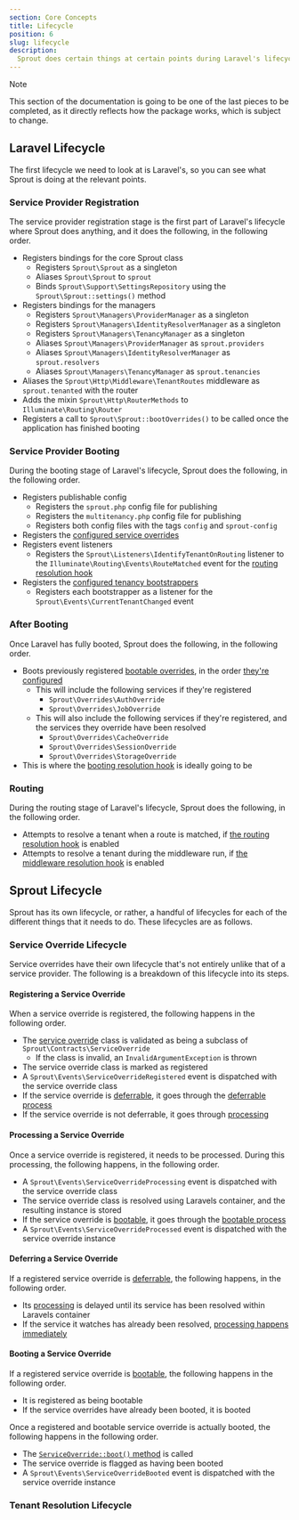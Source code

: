 ```yaml
---
section: Core Concepts
title: Lifecycle
position: 6
slug: lifecycle
description:
  Sprout does certain things at certain points during Laravel's lifecycle, but it also has its own lifecycle and functionality that allows you to work with it.
---
```


> [!NOTE]
> This section of the documentation is going to be one of the last pieces to be completed,
> as it directly reflects how the package works, which is subject to change.

## Laravel Lifecycle

The first lifecycle we need to look at is Laravel's, so you can see what Sprout is doing at the relevant points.

### Service Provider Registration

The service provider registration stage is the first part of Laravel's lifecycle where Sprout does anything,
and it does the following, in the following order.

- Registers bindings for the core Sprout class
    - Registers `Sprout\Sprout` as a singleton
    - Aliases `Sprout\Sprout` to `sprout`
    - Binds `Sprout\Support\SettingsRepository` using the `Sprout\Sprout::settings()` method
- Registers bindings for the managers
    - Registers `Sprout\Managers\ProviderManager` as a singleton
    - Registers `Sprout\Managers\IdentityResolverManager` as a singleton
    - Registers `Sprout\Managers\TenancyManager` as a singleton
    - Aliases `Sprout\Managers\ProviderManager` as `sprout.providers`
    - Aliases `Sprout\Managers\IdentityResolverManager` as `sprout.resolvers`
    - Aliases `Sprout\Managers\TenancyManager` as `sprout.tenancies`
- Aliases the `Sprout\Http\Middleware\TenantRoutes` middleware as `sprout.tenanted` with the router
- Adds the mixin `Sprout\Http\RouterMethods` to `Illuminate\Routing\Router`
- Registers a call to `Sprout\Sprout::bootOverrides()` to be called once the application has finished booting

### Service Provider Booting

During the booting stage of Laravel's lifecycle, Sprout does the following, in the following order.

- Registers publishable config
    - Registers the `sprout.php` config file for publishing
    - Registers the `multitenancy.php` config file for publishing
    - Registers both config files with the tags `config` and `sprout-config`
- Registers the [configured service overrides](configuration#services)
- Registers event listeners
    - Registers the `Sprout\Listeners\IdentifyTenantOnRouting` listener to the `Illuminate\Routing\Events\RouteMatched`
      event for the [routing resolution hook](resolution-hooks#the-routing-hook)
- Registers the [configured tenancy bootstrappers](configuration#bootstrappers)
    - Registers each bootstrapper as a listener for the `Sprout\Events\CurrentTenantChanged` event

### After Booting

Once Laravel has fully booted, Sprout does the following, in the following order.

- Boots previously registered [bootable overrides](service-overrides#bootable-service-overrides), in the
  order [they're configured](configuration#services)
    - This will include the following services if they're registered
        - `Sprout\Overrides\AuthOverride`
        - `Sprout\Overrides\JobOverride`
    - This will also include the following services if they're registered, and the services they override have been
      resolved
        - `Sprout\Overrides\CacheOverride`
        - `Sprout\Overrides\SessionOverride`
        - `Sprout\Overrides\StorageOverride`
- This is where the [booting resolution hook](resolution-hooks#the-booting-hook) is ideally going to be

### Routing

During the routing stage of Laravel's lifecycle, Sprout does the following, in the following order.

- Attempts to resolve a tenant when a route is matched,
  if [the routing resolution hook](resolution-hooks#the-routing-hook) is enabled
- Attempts to resolve a tenant during the middleware run,
  if [the middleware resolution hook](resolution-hooks#the-middleware-hook) is enabled

## Sprout Lifecycle

Sprout has its own lifecycle, or rather, a handful of lifecycles for each of the different things that it needs to do.
These lifecycles are as follows.

### Service Override Lifecycle

Service overrides have their own lifecycle that's not entirely unlike that of a service provider.
The following is a breakdown of this lifecycle into its steps.

#### Registering a Service Override

When a service override is registered, the following happens in the following order.

- The [service override](service-overrides) class is validated as being a subclass of `Sprout\Contracts\ServiceOverride`
    - If the class is invalid, an `InvalidArgumentException` is thrown
- The service override class is marked as registered
- A `Sprout\Events\ServiceOverrideRegistered` event is dispatched with the service override class
- If the service override is [deferrable](service-overrides#deferrable-service-overrides), it goes through
  the [deferrable process](#deferring-a-service-override)
- If the service override is not deferrable, it goes through
  [processing](#processing-a-service-override)

#### Processing a Service Override

Once a service override is registered, it needs to be processed.
During this processing, the following happens, in the following order.

- A `Sprout\Events\ServiceOverrideProcessing` event is dispatched with the service override class
- The service override class is resolved using Laravels container, and the resulting instance is stored
- If the service override is [bootable](service-overrides#bootable-service-overrides), it goes through
  the [bootable process](#booting-a-service-override)
- A `Sprout\Events\ServiceOverrideProcessed` event is dispatched with the service override instance

#### Deferring a Service Override

If a registered service override is [deferrable](service-overrides#deferrable-service-overrides),
the following happens, in the following order.

- Its [processing](#processing-a-service-override) is delayed until its service has been resolved within Laravels
  container
- If the service it watches has already been resolved, [processing happens immediately](#processing-a-service-override)

#### Booting a Service Override

If a registered service override is [bootable](service-overrides#bootable-service-overrides),
the following happens in the following order.

- It is registered as being bootable
- If the service overrides have already been booted, it is booted

Once a registered and bootable service override is actually booted, the following happens in the following order.

- The [`ServiceOverride::boot()` method](service-overrides#bootable-service-overrides) is called
- The service override is flagged as having been booted
- A `Sprout\Events\ServiceOverrideBooted` event is dispatched with the service override instance

### Tenant Resolution Lifecycle
